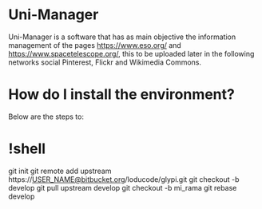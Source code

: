 # Uni-Manager

Uni-Manager is a software that has as main objective the information management of the pages https://www.eso.org/ and https://www.spacetelescope.org/, this to be uploaded later in the following networks social Pinterest, Flickr and Wikimedia Commons.

# How do I install the environment?
Below are the steps to:

# !shell
git init
git remote add upstream https://USER_NAME@bitbucket.org/loducode/glypi.git
git checkout -b develop
git pull upstream develop
git checkout -b mi_rama
git rebase develop
